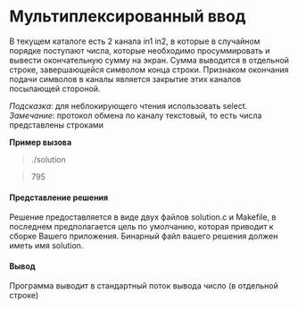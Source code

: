 # Мультиплексированный ввод

В текущем каталоге есть 2 канала in1 in2, в которые в случайном порядке поступают числа, которые необходимо просуммировать и вывести окончательную сумму на экран. Сумма выводится в отдельной строке, завершающейся символом конца строки. Признаком окончания подачи символов в каналы является закрытие этих каналов посылающей стороной.

*Подсказка*: для неблокирующего чтения использовать select.
*Замечание*: ﻿протокол обмена по каналу текстовый, то есть числа представлены строками

**Пример вызова**
>./solution 

>795


#### Представление решения
Решение предоставляется в виде двух файлов solution.c и Makefile, в последнем предполагается цель по умолчанию, которая приводит к сборке Вашего приложения. Бинарный файл вашего решения должен иметь имя solution.

#### Вывод
Программа выводит в стандартный поток вывода число (в отдельной строке)
